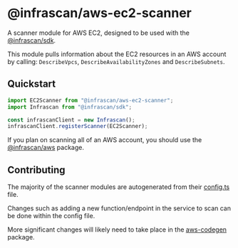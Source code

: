 # @infrascan/aws-ec2-scanner

A scanner module for AWS EC2, designed to be used with the [@infrascan/sdk](../../packages/sdk).

This module pulls information about the EC2 resources in an AWS account by calling: `DescribeVpcs`, `DescribeAvailabilityZones` and `DescribeSubnets`.

## Quickstart

```javascript
import EC2Scanner from "@infrascan/aws-ec2-scanner";
import Infrascan from "@infrascan/sdk";

const infrascanClient = new Infrascan();
infrascanClient.registerScanner(EC2Scanner);
```

If you plan on scanning all of an AWS account, you should use the [@infrascan/aws](../../packages/aws) package.

## Contributing

The majority of the scanner modules are autogenerated from their [config.ts](./config.ts) file.

Changes such as adding a new function/endpoint in the service to scan can be done within the config file.

More significant changes will likely need to take place in the [aws-codegen](../codegen) package.
